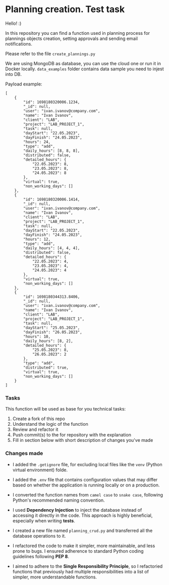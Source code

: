 # Planning creation. Test task

Hello! :)

In this repository you can find a function used in planning process for plannings objects creation, setting approvals and sending email notifications.

Please refer to the file `create_plannings.py`

We are using MongoDB as database, you can use the cloud one or run it in Docker locally. `data_examples` folder contains data sample you need to injest into DB.

Payload example:

```
[
    {
        "id": 1698180320006.1234,
        "_id": null,
        "user": "ivan.ivanov@company.com",
        "name": "Ivan Ivanov",
        "client": "LAB",
        "project": "LAB_PROJECT_1",
        "task": null,
        "dayStart": "22.05.2023",
        "dayFinish": "24.05.2023",
        "hours": 24,
        "type": "add",
        "daily_hours": [8, 8, 8],
        "distributed": false,
        "detailed_hours": {
            "22.05.2023": 8,
            "23.05.2023": 8,
            "24.05.2023": 8
        },
        "virtual": true,
        "non_working_days": []
    },
    {
        "id": 1698180320006.1414,
        "_id": null,
        "user": "ivan.ivanov@company.com",
        "name": "Ivan Ivanov",
        "client": "LAB",
        "project": "LAB_PROJECT_1",
        "task": null,
        "dayStart": "22.05.2023",
        "dayFinish": "24.05.2023",
        "hours": 12,
        "type": "add",
        "daily_hours": [4, 4, 4],
        "distributed": false,
        "detailed_hours": {
            "22.05.2023": 4,
            "23.05.2023": 4,
            "24.05.2023": 4
        },
        "virtual": true,
        "non_working_days": []
    },
    {
        "id": 1698180344313.8406,
        "_id": null,
        "user": "ivan.ivanov@company.com",
        "name": "Ivan Ivanov",
        "client": "LAB",
        "project": "LAB_PROJECT_1",
        "task": null,
        "dayStart": "25.05.2023",
        "dayFinish": "26.05.2023",
        "hours": 10,
        "daily_hours": [8, 2],
        "detailed_hours": {
            "25.05.2023": 8,
            "26.05.2023": 2
        },
        "type": "add",
        "distributed": true,
        "virtual": true,
        "non_working_days": []
    }
]

```


### Tasks

This function will be used as base for you technical tasks:
1. Create a fork of this repo
2. Understand the logic of the function
3. Review and refactor it
4. Push commit(s) to the for repository with the explanation
5. Fill in section below with short description of changes you've made


### Changes made

- I added the `.getignore` file, for excluding local files like the `venv` (Python virtual environment) folde.

- I added the `.env` file that contains configuration values that may differ based on whether the application is running locally or on a production.

- I converted the function names from `camel case` to `snake case`,
  following Python's recommended naming convention.

- I used **Dependency Injection** to inject the database instead of accessing it directly in the code. This approach is highly beneficial, especially when writing **tests**.

- I created a new file named `planning_crud.py` and transferred all the database operations to it.

- I refactored the code to make it simpler, more maintainable, and less prone to bugs. I ensured adherence to standard Python coding guidelines following **PEP 8**.

- I aimed to adhere to the **Single Responsibility Principle**, so I refactoried functions that previously had multiple responsibilities into a list of simpler, more understandable functions.
